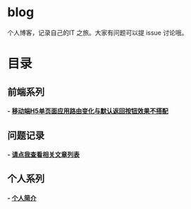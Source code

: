 blog
====

个人博客，记录自己的IT 之旅。大家有问题可以提 issue 讨论哦。 


# 目录

## 前端系列

#### - [移动端H5单页面应用路由变化与默认返回按钮效果不搭配](https://github.com/beita/it/blog/2017_6_22.md)

## 问题记录 

#### -  [请点我查看相关文章列表](https://github.com/beita/it/problem/README.md)
    

## 个人系列
#### - [个人简介](https://github.com/beita/blogs/self/2018_2_12.md)
